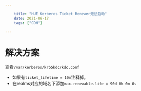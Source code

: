 ```yaml
---

    title: "HUE Kerberos Ticket Renewer无法启动"
    date: 2021-06-17
    tags: ["CDH"]

---
```


# 解决方案
查看`/var/kerberos/krb5kdc/kdc.conf`  
* 如果有`ticket_lifetime = 10m`注释掉。  
* 在realms对应的域名下添加`max.renewable.life = 90d 0h 0m 0s`